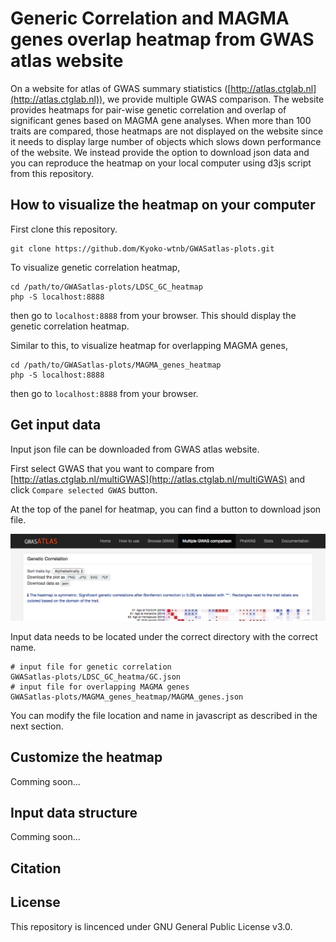 # Generic Correlation and MAGMA genes overlap heatmap from GWAS atlas website

On a website for atlas of GWAS summary stiatistics ([http://atlas.ctglab.nl](http://atlas.ctglab.nl)),
we provide multiple GWAS comparison.
The website provides heatmaps for pair-wise genetic correlation and overlap of significant genes based on MAGMA gene analyses.
When more than 100 traits are compared, those heatmaps are not displayed on the website since it needs to display large number of objects which slows down performance of the website.
We instead provide the option to download json data and you can reproduce the heatmap on your local computer using d3js script from this repository.


## How to visualize the heatmap on your computer
First clone this repository.
```
git clone https://github.dom/Kyoko-wtnb/GWASatlas-plots.git
```
To visualize genetic correlation heatmap,
```
cd /path/to/GWASatlas-plots/LDSC_GC_heatmap
php -S localhost:8888
```
then go to `localhost:8888` from your browser.
This should display the genetic correlation heatmap.

Similar to this, to visualize heatmap for overlapping MAGMA genes,
```
cd /path/to/GWASatlas-plots/MAGMA_genes_heatmap
php -S localhost:8888
```
then go to `localhost:8888` from your browser.


## Get input data
Input json file can be downloaded from GWAS atlas website.

First select GWAS that you want to compare from [http://atlas.ctglab.nl/multiGWAS](http://atlas.ctglab.nl/multiGWAS) and click `Compare selected GWAS` button.

At the top of the panel for heatmap, you can find a button to download json file.

![multiGWAS](images/multiGWAS.png)

Input data needs to be located under the correct directory with the correct name.
```
# input file for genetic correlation
GWASatlas-plots/LDSC_GC_heatma/GC.json
# input file for overlapping MAGMA genes
GWASatlas-plots/MAGMA_genes_heatmap/MAGMA_genes.json
```
You can modify the file location and name in javascript as described in the next section.

## Customize the heatmap
Comming soon...

## Input data structure
Comming soon...

## Citation

## License
This repository is lincenced under GNU General Public License v3.0.
